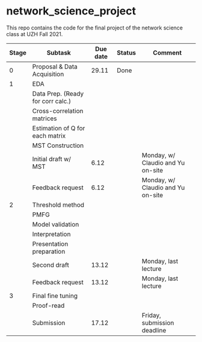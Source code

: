 # network_science_project
This repo contains the code for the final project of the network science class at UZH Fall 2021.

| Stage | Subtask                           | Due date | Status | Comment                           |
|-------|-----------------------------------|----------|--------|-----------------------------------|
| 0     | Proposal & Data Acquisition       | 29.11    | Done   |                                   |
| 1     | EDA                               |          |        |                                   |
|       | Data Prep. (Ready for corr calc.) |          |        |                                   |
|       | Cross-correlation matrices        |          |        |                                   |
|       | Estimation of Q for each matrix   |          |        |                                   |
|       | MST Construction                  |          |        |                                   |
|       | Initial draft w/ MST              | 6.12     |        | Monday, w/ Claudio and Yu on-site |
|       | Feedback request                  | 6.12     |        | Monday, w/ Claudio and Yu on-site |
| 2     | Threshold method                  |          |        |                                   |
|       | PMFG                              |          |        |                                   |
|       | Model validation                  |          |        |                                   |
|       | Interpretation                    |          |        |                                   |
|       | Presentation preparation          |          |        |                                   |
|       | Second draft                      | 13.12    |        | Monday, last lecture              |
|       | Feedback request                  | 13.12    |        | Monday, last lecture              |
| 3     | Final fine tuning                 |          |        |                                   |
|       | Proof-read                        |          |        |                                   |
|       | Submission                        | 17.12    |        | Friday, submission deadline       |